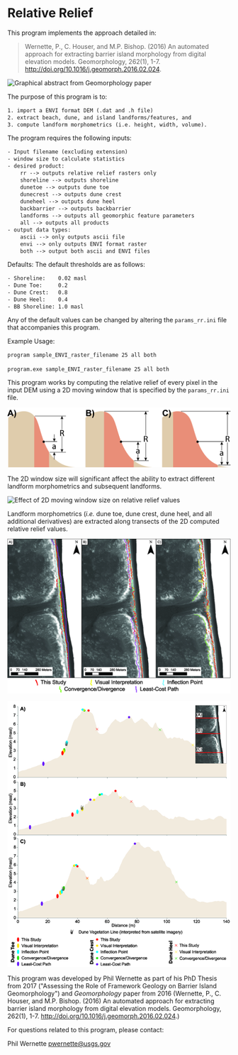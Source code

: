 # Relative Relief

This program implements the approach detailed in:

> Wernette, P., C. Houser, and M.P. Bishop. (2016) An automated approach for extracting barrier island morphology from digital elevation models. Geomorphology, 262(1), 1-7. http://doi.org/10.1016/j.geomorph.2016.02.024.

![Graphical abstract from *Geomorphology* paper](/images/featureextractiongraphicalabstract.png)

The purpose of this program is to:

	1. import a ENVI format DEM (.dat and .h file)
	2. extract beach, dune, and island landforms/features, and
	3. compute landform morphometrics (i.e. height, width, volume).

The program requires the following inputs:

	- Input filename (excluding extension)
	- window size to calculate statistics
	- desired product:
		rr --> outputs relative relief rasters only
		shoreline --> outputs shoreline
		dunetoe --> outputs dune toe
		dunecrest --> outputs dune crest
		duneheel --> outputs dune heel
		backbarrier --> outputs backbarrier
		landforms --> outputs all geomorphic feature parameters
		all --> outputs all products
	- output data types:
		ascii --> only outputs ascii file
		envi --> only outputs ENVI format raster
		both --> output both ascii and ENVI files


Defaults:
The default thresholds are as follows:
	
	- Shoreline:    0.02 masl
	- Dune Toe:     0.2
	- Dune Crest:   0.8
	- Dune Heel:    0.4
	- BB Shoreline: 1.0 masl

Any of the default values can be changed by altering the ```params_rr.ini``` file that accompanies this program.

Example Usage:
```
program sample_ENVI_raster_filename 25 all both

program.exe sample_ENVI_raster_filename 25 all both
```

This program works by computing the relative relief of every pixel in the input DEM using a 2D moving window that is specified by the ```params_rr.ini``` file.

![Side profile (1D) profile of a transect through a 2D moving window](/images/Figure2.png)

The 2D window size will significant affect the ability to extract different landform morphometrics and subsequent landforms.

![Effect of 2D moving window size on relative relief values](/images/Figure3withDI.png)

Landform morphometrics (*i.e.* dune toe, dune crest, dune heel, and all additional derivatives) are extracted along transects of the 2D computed relative relief values.

![Planview map of where landform morphometrics from this paper](/images/Figure5.png)

![Profile view of where landform morphometrics from this paper align with other approaches](/images/Figure6.png)

This program was developed by Phil Wernette as part of his PhD Thesis from 2017 ("Assessing the Role of Framework Geology on Barrier Island Geomorphology") and *Geomorphology* paper from 2016 (Wernette, P., C. Houser, and M.P. Bishop. (2016) An automated approach for extracting barrier island morphology from digital elevation models. Geomorphology, 262(1), 1-7. http://doi.org/10.1016/j.geomorph.2016.02.024.)

For questions related to this program, please contact:

Phil Wernette [pwernette@usgs.gov]()
